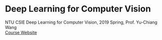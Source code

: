 # Deep Learning for Computer Vision
NTU CSIE Deep Learning for Computer Vision, 2019 Spring, Prof. Yu-Chiang Wang  
[Course Website](http://vllab.ee.ntu.edu.tw/dlcv.html)
